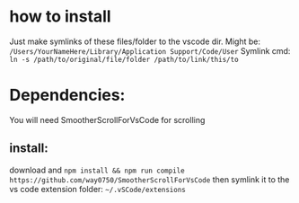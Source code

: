 # how to install
Just make symlinks of these files/folder to the vscode dir.
Might be: `/Users/YourNameHere/Library/Application Support/Code/User`
Symlink cmd: `ln -s /path/to/original/file/folder /path/to/link/this/to`

# Dependencies:
You will need SmootherScrollForVsCode for scrolling
## install:
download and `npm install && npm run compile`
`https://github.com/way0750/SmootherScrollForVsCode`
then symlink it to the vs code extension folder:
`~/.vSCode/extensions`